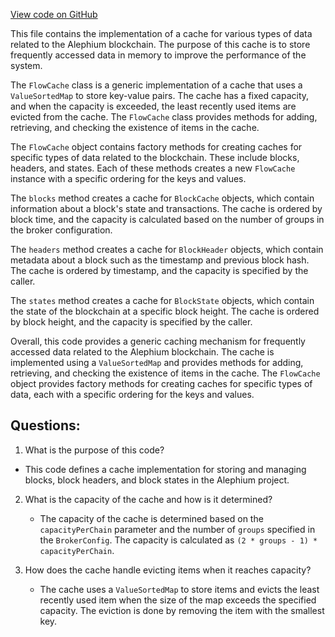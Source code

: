 [View code on GitHub](https://github.com/oxygenium/oxygenium/flow/src/main/scala/org/oxygenium/flow/core/FlowCache.scala)

This file contains the implementation of a cache for various types of data related to the Alephium blockchain. The purpose of this cache is to store frequently accessed data in memory to improve the performance of the system. 

The `FlowCache` class is a generic implementation of a cache that uses a `ValueSortedMap` to store key-value pairs. The cache has a fixed capacity, and when the capacity is exceeded, the least recently used items are evicted from the cache. The `FlowCache` class provides methods for adding, retrieving, and checking the existence of items in the cache. 

The `FlowCache` object contains factory methods for creating caches for specific types of data related to the blockchain. These include blocks, headers, and states. Each of these methods creates a new `FlowCache` instance with a specific ordering for the keys and values. 

The `blocks` method creates a cache for `BlockCache` objects, which contain information about a block's state and transactions. The cache is ordered by block time, and the capacity is calculated based on the number of groups in the broker configuration. 

The `headers` method creates a cache for `BlockHeader` objects, which contain metadata about a block such as the timestamp and previous block hash. The cache is ordered by timestamp, and the capacity is specified by the caller. 

The `states` method creates a cache for `BlockState` objects, which contain the state of the blockchain at a specific block height. The cache is ordered by block height, and the capacity is specified by the caller. 

Overall, this code provides a generic caching mechanism for frequently accessed data related to the Alephium blockchain. The cache is implemented using a `ValueSortedMap` and provides methods for adding, retrieving, and checking the existence of items in the cache. The `FlowCache` object provides factory methods for creating caches for specific types of data, each with a specific ordering for the keys and values.
## Questions: 
 1. What is the purpose of this code?
   - This code defines a cache implementation for storing and managing blocks, block headers, and block states in the Alephium project.

2. What is the capacity of the cache and how is it determined?
   - The capacity of the cache is determined based on the `capacityPerChain` parameter and the number of `groups` specified in the `BrokerConfig`. The capacity is calculated as `(2 * groups - 1) * capacityPerChain`.

3. How does the cache handle evicting items when it reaches capacity?
   - The cache uses a `ValueSortedMap` to store items and evicts the least recently used item when the size of the map exceeds the specified capacity. The eviction is done by removing the item with the smallest key.